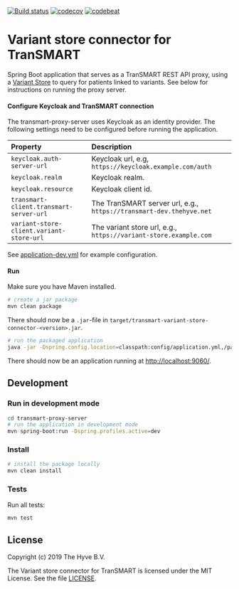 [![Build status](https://travis-ci.org/thehyve/transmart-variant-store-connector.svg?branch=master)](https://travis-ci.org/thehyve/transmart-variant-store-connector/branches)
[![codecov](https://codecov.io/gh/thehyve/transmart-variant-store-connector/branch/master/graph/badge.svg)](https://codecov.io/gh/thehyve/transmart-variant-store-connector)
[![codebeat](https://codebeat.co/badges/ceb304f9-7efc-4ba5-b9cb-45959222f780)](https://codebeat.co/a/gijs-kant/projects/github-com-thehyve-transmart-variant-store-connector-master)

# Variant store connector for TranSMART

Spring Boot application that serves as a TranSMART REST API proxy, using
a [Variant Store](https://github.com/qbicsoftware/oncostore-proto-project) to query for patients linked to variants. 
See below for instructions on running the proxy server.


#### Configure Keycloak and TranSMART connection

The transmart-proxy-server uses Keycloak as an identity provider.
The following settings need to be configured before running the application.

| Property                                 | Description
|:---------------------------------------- |:--------------------------------
| `keycloak.auth-server-url`               | Keycloak url, e.g, `https://keycloak.example.com/auth`
| `keycloak.realm`                         | Keycloak realm.
| `keycloak.resource`                      | Keycloak client id.
| `transmart-client.transmart-server-url`  | The TranSMART server url, e.g., `https://transmart-dev.thehyve.net`
| `variant-store-client.variant-store-url` | The variant store url, e.g., `https://variant-store.example.com`

See [application-dev.yml](src/main/resources/config/application-dev.yml)
for example configuration.

#### Run

Make sure you have Maven installed.
```bash
# create a jar package
mvn clean package
```
There should now be a `.jar`-file in `target/transmart-variant-store-connector-<version>.jar`.
```bash
# run the packaged application
java -jar -Dspring.config.location=classpath:config/application.yml,/path/to/config.yml transmart-proxy-server/target/transmart-variant-store-connector-<version>.jar
```

There should now be an application running at [http://localhost:9060/](http://localhost:9060/).



## Development

### Run in development mode

```bash
cd transmart-proxy-server
# run the application in development mode
mvn spring-boot:run -Dspring.profiles.active=dev
```

### Install
```bash
# install the package locally
mvn clean install
```

### Tests

Run all tests:
```bash
mvn test
```



## License

Copyright (c) 2019 The Hyve B.V.

The Variant store connector for TranSMART is licensed under the MIT License.
See the file [LICENSE](LICENSE).

